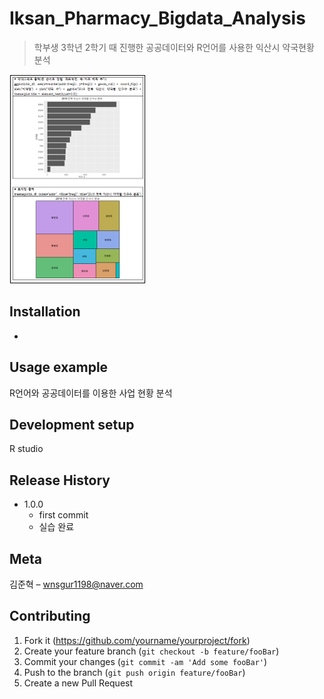 # Iksan_Pharmacy_Bigdata_Analysis
> 학부생 3학년 2학기 때 진행한 공공데이터와 R언어를 사용한 익산시 약국현황 분석

![](readme-img/header.png)

## Installation

-

## Usage example

R언어와 공공데이터를 이용한 사업 현황 분석

## Development setup

R studio

## Release History

* 1.0.0
    * first commit
    * 실습 완료

## Meta

김준혁 – wnsgur1198@naver.com

## Contributing

1. Fork it (<https://github.com/yourname/yourproject/fork>)
2. Create your feature branch (`git checkout -b feature/fooBar`)
3. Commit your changes (`git commit -am 'Add some fooBar'`)
4. Push to the branch (`git push origin feature/fooBar`)
5. Create a new Pull Request

<!-- Markdown link & img dfn's -->

